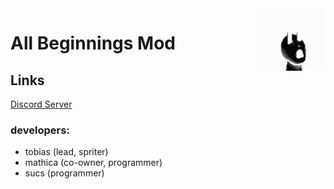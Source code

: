 <img src="src/AllBeginningsMod/icon.png" align="right" width="100px" height="100px"/>

<h1>All Beginnings Mod</h1>

<h2>Links</h2>

<a href="https://discord.gg/kTgr2nZaYU">Discord Server</a>


### developers:
 
- tobias (lead, spriter)
- mathica (co-owner, programmer)
- sucs (programmer)
